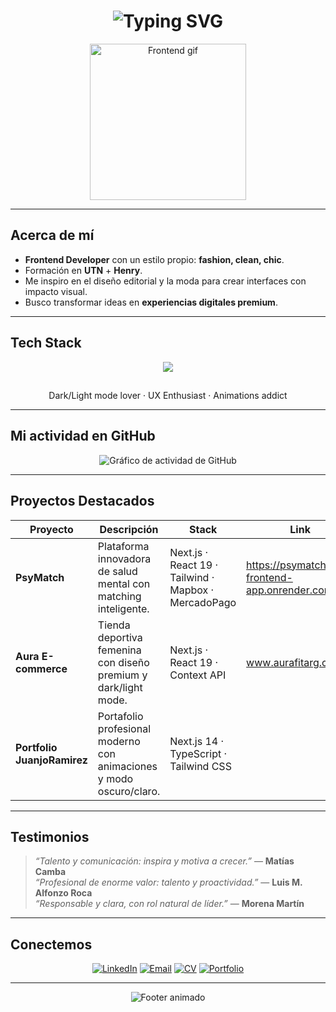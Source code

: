 <h1 align="center">
  <picture>
    <img src="https://readme-typing-svg.herokuapp.com?font=Fira+Code&size=30&pause=1000&color=FF6EC7&center=true&width=800&lines=Hola,+soy+Ludmila+Ravelli;Frontend+Developer+%7C+Fashion,+Clean,+Chic;Diseño+con+pasión+y+programo+con+estilo" alt="Typing SVG" />
  </picture>
</h1>

<p align="center">
  <img src="https://i.ibb.co/QbZJ0CP/frontend-girl.gif" width="250" alt="Frontend gif" />
</p>

---

## Acerca de mí  

* **Frontend Developer** con un estilo propio: **fashion, clean, chic**.  
* Formación en **UTN** + **Henry**.  
* Me inspiro en el diseño editorial y la moda para crear interfaces con impacto visual.  
* Busco transformar ideas en **experiencias digitales premium**.  

---

## Tech Stack  

<p align="center">
  <img src="https://skillicons.dev/icons?i=html,css,tailwind,js,ts,react,nextjs,figma,git,github,vscode" />
</p>

##

<p align="center">
  Dark/Light mode lover · UX Enthusiast · Animations addict
</p>

---

## Mi actividad en GitHub  

<p align="center">
  <img src="https://github-readme-activity-graph.vercel.app/graph?username=RavelliLudmila&bg_color=0d1117&color=FF6EC7&line=FF6EC7&point=FFFFFF&area=true&hide_border=true" alt="Gráfico de actividad de GitHub" />
</p>

---

## Proyectos Destacados  

| Proyecto | Descripción | Stack | Link |
|-------------|---------------|----------|----------|
| **PsyMatch** | Plataforma innovadora de salud mental con matching inteligente. | Next.js · React 19 · Tailwind · Mapbox · MercadoPago | https://psymatch-frontend-app.onrender.com |
| **Aura E-commerce** | Tienda deportiva femenina con diseño premium y dark/light mode. | Next.js · React 19 · Context API | www.aurafitarg.com.ar |
| **Portfolio JuanjoRamirez** | Portafolio profesional moderno con animaciones y modo oscuro/claro. | Next.js 14 · TypeScript · Tailwind CSS | |

---

## Testimonios  

> *“Talento y comunicación: inspira y motiva a crecer.”* — **Matías Camba**  
> *“Profesional de enorme valor: talento y proactividad.”* — **Luis M. Alfonzo Roca**  
> *“Responsable y clara, con rol natural de líder.”* — **Morena Martín**

---

## Conectemos  

<p align="center">
  <a href="https://www.linkedin.com/in/ravelliludmila"><img src="https://img.shields.io/badge/LinkedIn-FF6EC7?style=for-the-badge&logo=linkedin&logoColor=white" alt="LinkedIn" /></a>
  <a href="https://mail.google.com/mail/u/0/?to=lud.ravelli@gmail.com&su=Oportunidad+Laboral&body=Hola+Ludmila,%0A%0AHe+visto+tu+GitHub+y+me+interesa+conocer+m%C3%A1s+sobre+tu+experiencia+como+Frontend+Developer.%0A%0A%5BEscribe+tu+mensaje+aqu%C3%AD%5D%0A%0ASaludos,+%5BTu+Nombre%5D.&fs=1&tf=cm"><img src="https://img.shields.io/badge/Email-FF6EC7?style=for-the-badge&logo=gmail&logoColor=white" alt="Email" /></a>
  <a href="https://drive.google.com/file/d/1uNsZMtGJle5s1oMe3SlLFHrYWCF3Y9CZ/view?usp=sharing"><img src="https://img.shields.io/badge/CV-FF6EC7?style=for-the-badge&logo=adobeacrobatreader&logoColor=white" alt="CV" /></a>
  <a href="https://www.ravelliludmila.com/"><img src="https://img.shields.io/badge/Portfolio-FF6EC7?style=for-the-badge&logo=adobeacrobatreader&logoColor=white" alt="Portfolio" /></a>
</p>

---

<p align="center">
  <img src="https://capsule-render.vercel.app/api?type=waving&color=ff6ec7&height=100&section=footer&fontColor=ffffff&fontSize=24" alt="Footer animado" />
</p>
